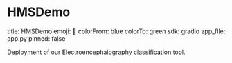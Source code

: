# HMSDemo
title: HMSDemo
emoji: 🤗
colorFrom: blue
colorTo: green
sdk: gradio
app_file: app.py
pinned: false

Deployment of our Electroencephalography classification tool.
